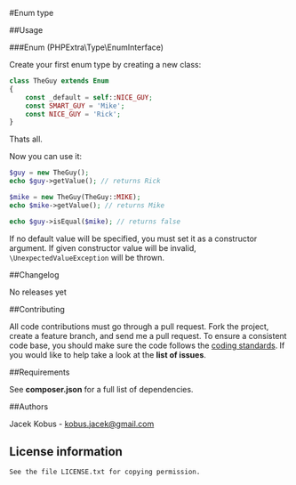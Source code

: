 #Enum type

##Usage

###Enum (PHPExtra\Type\EnumInterface)

Create your first enum type by creating a new class:

```php
class TheGuy extends Enum
{
    const _default = self::NICE_GUY;
    const SMART_GUY = 'Mike';
    const NICE_GUY = 'Rick';
}
```

Thats all.

Now you can use it:

```php
$guy = new TheGuy();
echo $guy->getValue(); // returns Rick

$mike = new TheGuy(TheGuy::MIKE);
echo $mike->getValue(); // returns Mike

echo $guy->isEqual($mike); // returns false
```

If no default value will be specified, you must set it as a constructor argument.
If given constructor value will be invalid, ``\UnexpectedValueException`` will be thrown.

##Changelog

No releases yet

##Contributing

All code contributions must go through a pull request.
Fork the project, create a feature branch, and send me a pull request.
To ensure a consistent code base, you should make sure the code follows
the [coding standards](http://symfony.com/doc/2.0/contributing/code/standards.html).
If you would like to help take a look at the **list of issues**.

##Requirements

See **composer.json** for a full list of dependencies.

##Authors

Jacek Kobus - <kobus.jacek@gmail.com>

## License information

    See the file LICENSE.txt for copying permission.